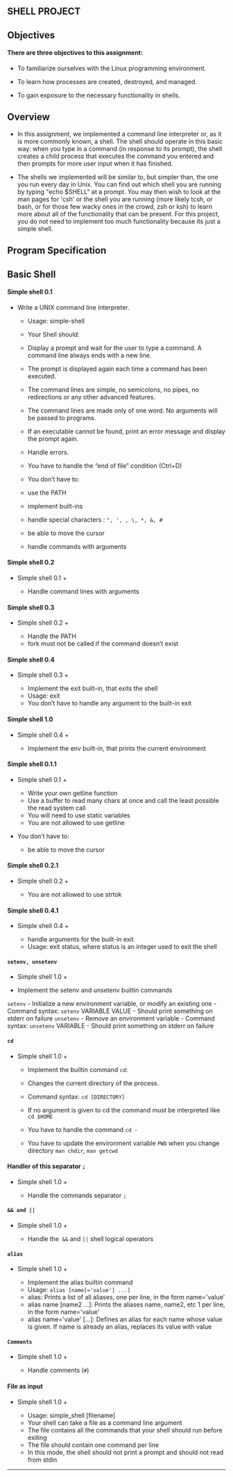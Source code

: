 ## SHELL PROJECT

## Objectives

#### There are three objectives to this assignment:

- To familiarize ourselves with the Linux programming environment.

- To learn how processes are created, destroyed, and managed.

- To gain exposure to the necessary functionality in shells.

## Overview

- In this assignment, we implemented a command line interpreter or, as it is more commonly known, a shell. The shell should operate in this basic way: when you type in a command (in response to its prompt), the shell creates a child process that executes the command you entered and then prompts for more user input when it has finished.

- The shells we implemented will be similar to, but simpler than, the one you run every day in Unix. You can find out which shell you are running by typing "echo $SHELL" at a prompt. You may then wish to look at the man pages for 'csh' or the shell you are running (more likely tcsh, or bash, or for those few wacky ones in the crowd, zsh or ksh) to learn more about all of the functionality that can be present. For this project, you do not need to implement too much functionality because its just a simple shell.

## Program Specification

## Basic Shell

#### Simple shell 0.1

- Write a UNIX command line interpreter.

	- Usage: simple-shell
	- Your Shell should:

	- Display a prompt and wait for the user to type a command. A command line always ends with a new line.
	- The prompt is displayed again each time a command has been executed.
	- The command lines are simple, no semicolons, no pipes, no redirections or any other advanced features.
	- The command lines are made only of one word. No arguments will be passed to programs.
	- If an executable cannot be found, print an error message and display the prompt again.
	- Handle errors.
	- You have to handle the “end of file” condition (Ctrl+D)
	- You don’t have to:
	- use the PATH
	- implement built-ins
	- handle special characters : `", ', , \, *, &, #`
	- be able to move the cursor
	- handle commands with arguments

#### Simple shell 0.2

- Simple shell 0.1 +

	- Handle command lines with arguments

#### Simple shell 0.3

- Simple shell 0.2 +

	- Handle the PATH
	- fork must not be called if the command doesn’t exist

#### Simple shell 0.4

- Simple shell 0.3 +

	- Implement the exit built-in, that exits the shell
	- Usage: exit
	- You don’t have to handle any argument to the built-in exit
####  Simple shell 1.0

- Simple shell 0.4 +

	- Implement the env built-in, that prints the current environment
#### Simple shell 0.1.1

- Simple shell 0.1 +

	- Write your own getline function
	- Use a buffer to read many chars at once and call the least possible the read system call
	- You will need to use static variables
	- You are not allowed to use getline
- You don’t have to:

	- be able to move the cursor
#### Simple shell 0.2.1

- Simple shell 0.2 +

	- You are not allowed to use strtok
#### Simple shell 0.4.1

- Simple shell 0.4 +

	- handle arguments for the built-in exit
	- Usage: exit status, where status is an integer used to exit the shell
#### `setenv, unsetenv`

- Simple shell 1.0 +

- Implement the setenv and unsetenv builtin commands

`setenv`
	- Initialize a new environment variable, or modify an existing one
	- Command syntax: `setenv` VARIABLE VALUE
	- Should print something on stderr on failure
`unsetenv`
	- Remove an environment variable
	- Command syntax: `unsetenv` VARIABLE
	- Should print something on stderr on failure
#### `cd`
- Simple shell 1.0 +

	- Implement the builtin command `cd`:

	- Changes the current directory of the process.
	- Command syntax: `cd [DIRECTORY]`
	- If no argument is given to cd the command must be interpreted like `cd $HOME`
	- You have to handle the command `cd -`
	- You have to update the environment variable `PWD` when you change directory
	`man chdir`, `man getcwd`
#### Handler of this separator `;`

- Simple shell 1.0 +

	- Handle the commands separator `;`
#### `&& and ||`

- Simple shell 1.0 +

	- Handle the` &&` and `||` shell logical operators
#### `alias`

- Simple shell 1.0 +

	- Implement the alias builtin command
	- Usage: `alias [name[='value'] ...]`
	- alias: Prints a list of all aliases, one per line, in the form name='value'
	- alias name [name2 ...]: Prints the aliases name, name2, etc 1 per line, in the form name='value'
	- alias name='value' [...]: Defines an alias for each name whose value is given. If name is already an alias, replaces its value with value
#### `Comments`

- Simple shell 1.0 +

	- Handle comments (`#`)
#### File as input

- Simple shell 1.0 +

	- Usage: simple_shell [filename]
	- Your shell can take a file as a command line argument
	- The file contains all the commands that your shell should run before exiting
	- The file should contain one command per line
	- In this mode, the shell should not print a prompt and should not read from stdin

---
